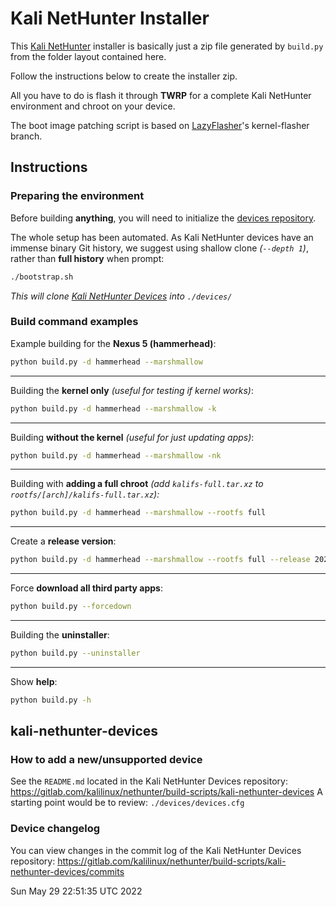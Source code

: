 
 # Kali NetHunter Installer

This [Kali NetHunter](https://www.kali.org/get-kali/#kali-mobile) installer is basically just a zip file generated by `build.py` from the folder layout contained here.

Follow the instructions below to create the installer zip.

All you have to do is flash it through **TWRP** for a complete Kali NetHunter environment and chroot on your device.

The boot image patching script is based on [LazyFlasher](https://github.com/jcadduono/lazyflasher)'s kernel-flasher branch.

<!--- About these files:

- `build.py` will create a one off image
- `prep-release.py` will create a bash script (`./build-<release>.sh`) to generate multiple images, each time calling `./build.py <...>` prep-release is used by the Kali developers for their quarterly releases and serve no other purpose --->

## Instructions

### Preparing the environment

Before building **anything**, you will need to initialize the [devices repository](https://gitlab.com/kalilinux/nethunter/build-scripts/kali-nethunter-devices).

The whole setup has been automated. As Kali NetHunter devices have an immense binary Git history, we suggest using shallow clone _(`--depth 1`)_, rather than **full history** when prompt:

```bash
./bootstrap.sh
```

_This will clone [Kali NetHunter Devices](https://gitlab.com/kalilinux/nethunter/build-scripts/kali-nethunter-devices) into `./devices/`_

### Build command examples

Example building for the **Nexus 5 (hammerhead)**:

```bash
python build.py -d hammerhead --marshmallow
```

- - -

Building the **kernel only** _(useful for testing if kernel works)_:

```bash
python build.py -d hammerhead --marshmallow -k
```

- - -

Building **without the kernel** _(useful for just updating apps)_:

```bash
python build.py -d hammerhead --marshmallow -nk
```

- - -

Building with **adding a full chroot** _(add `kalifs-full.tar.xz` to `rootfs/[arch]/kalifs-full.tar.xz`):_

```bash
python build.py -d hammerhead --marshmallow --rootfs full
```

- - -

Create a **release version**:

```bash
python build.py -d hammerhead --marshmallow --rootfs full --release 2021.3
```

- - -

Force **download all third party apps**:

```bash
python build.py --forcedown
```

- - -

Building the **uninstaller**:

```bash
python build.py --uninstaller
```

- - -

Show **help**:

```bash
python build.py -h
```

<!--- ### Kali NetHunter Release

Usage & Example

```bash
python prep-release.py --inputfile <input file> --outputdir <output directory> --release <release>

python prep-release.py --inputfile devices/devices.cfg --outputdir /opt/NetHunter/2021.3/images/ --release 2021.3
```

--->

## kali-nethunter-devices

### How to add a new/unsupported device

See the `README.md` located in the Kali NetHunter Devices repository: <https://gitlab.com/kalilinux/nethunter/build-scripts/kali-nethunter-devices>
A starting point would be to review: `./devices/devices.cfg`

### Device changelog

You can view changes in the commit log of the Kali NetHunter Devices repository: <https://gitlab.com/kalilinux/nethunter/build-scripts/kali-nethunter-devices/commits>

<!---

- - -

## Kali NetHunter Developers?? Not sure who this is for:

These scripts should only be used by people who understand what they do fully:

- [update-script.sh](update/META-INF/com/google/android/update-binary) - Kali NetHunter installer
- [kernel-installer-script.sh](boot-patcher/META-INF/com/google/android/update-binary) - Kali NetHunter kernel installer backend
- [uninstaller-script.sh](uninstaller/META-INF/com/google/android/update-binary) - Kali NetHunter uninstaller

--->

Sun May 29 22:51:35 UTC 2022
